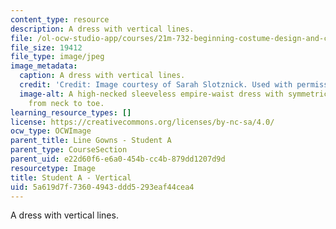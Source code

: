 ```yaml
---
content_type: resource
description: A dress with vertical lines.
file: /ol-ocw-studio-app/courses/21m-732-beginning-costume-design-and-construction-fall-2008/5a619d7f73604943ddd5293eaf44cea4_vertical.jpg
file_size: 19412
file_type: image/jpeg
image_metadata:
  caption: A dress with vertical lines.
  credit: 'Credit: Image courtesy of Sarah Slotznick. Used with permission.'
  image-alt: A high-necked sleeveless empire-waist dress with symmetric pleats running
    from neck to toe.
learning_resource_types: []
license: https://creativecommons.org/licenses/by-nc-sa/4.0/
ocw_type: OCWImage
parent_title: Line Gowns - Student A
parent_type: CourseSection
parent_uid: e22d60f6-e6a0-454b-cc4b-879dd1207d9d
resourcetype: Image
title: Student A - Vertical
uid: 5a619d7f-7360-4943-ddd5-293eaf44cea4
---
```

A dress with vertical lines.